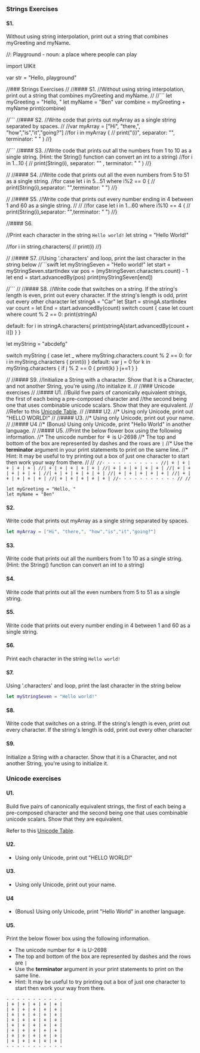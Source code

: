 ### Strings Exercises

#### S1.
Without using string interpolation, print out a string that combines myGreeting and myName.

//: Playground - noun: a place where people can play

import UIKit

var str = "Hello, playground"

//### Strings Exercises
//
//#### S1.
//Without using string interpolation, print out a string that combines myGreeting and myName.
//
//```
let myGreeting = "Hello, "
let myName = "Ben"
var combine = myGreeting + myName
print(combine)



//```
//#### S2.
//Write code that prints out myArray as a single string separated by spaces.
//
//var myArray = ["Hi", "there,", "how","is","it","going?"]
//for i in myArray {
//    print("\(i)", separator: "", terminator: " " )
//}


//```
//#### S3.
//Write code that prints out all the numbers from 1 to 10 as a single string.  (Hint: the String() function can convert an int to a string)
//for i in 1...10 {
//    print(String(i), separator: "" , terminator: " " )
//}

//
//#### S4.
//Write code that prints out all the even numbers from 5 to 51 as a single string.
//for case let i in 5...51 where i%2 == 0 {
//    print(String(i),separator: "",terminator: " ")
//}

//
//#### S5.
//Write code that prints out every number ending in 4 between 1 and 60 as a single string.
//
//
//for case let i in 1...60 where i%10 == 4 {
//    print(String(i),separator: "",terminator: " ")
//}


//#### S6.



//Print each character in the string ```Hello world!```
let string = "Hello World!"

//for i in string.characters{
//    print(i)
//}



//
//#### S7.
//Using '.characters' and loop, print the last character in the string below
//```swift
let myStringSeven = "Hello world!"
let start = myStringSeven.startIndex
var pos = (myStringSeven.characters.count) - 1
let end = start.advancedBy(pos)
print(myStringSeven[end])


//```
//
//#### S8.
//Write code that switches on a string.  If the string's length is even, print out every character.  If the string's length is odd, print out every other character
let stringA = "Car"
let Start = stringA.startIndex
var count =
let End = start.advancedBy(count)
switch count {
case let count where count % 2 == 0:
print(stringA)

default:
for i in stringA.characters{
print(stringA[start.advancedBy(count + i)])
}
}

let myString = "abcdefg"

switch myString {
case let _ where myString.characters.count % 2 == 0:
for i in myString.characters {
print(i)
}
default:
var j = 0
for k in myString.characters {
if j % 2 == 0 {
print(k)
}
j+=1
}
}

//
//#### S9.
//Initialize a String with a character. Show that it is a Character, and not another String, you're using
//to initialize it.
//
//### Unicode exercises
//
//#### U1.
//Build five pairs of canonically equivalent strings, the first of each being a pre-composed character and
//the second being one that uses combinable unicode scalars. Show that they are equivalent.
//
//Refer to this [Unicode Table](http://unicode-table.com/en/).
//
//#### U2.
//* Using only Unicode, print out "HELLO WORLD!"
//
//#### U3.
//* Using only Unicode, print out your name.
//
//#### U4
//* (Bonus) Using only Unicode, print "Hello World" in another language.
//
//#### U5.
//Print the below flower box using the following information.
//* The unicode number for ⚘ is U-2698
//* The top and bottom of the box are represented by dashes and the rows are ```|```
//* Use the __terminator__ argument in your print statements to print on the same line.
//* Hint: It may be useful to try printing out a box of just one character to start then work your way from there.
//
//```
//- - - - - - - - - - -
//| ⚘ | ⚘ | ⚘ | ⚘ | ⚘ |
//| ⚘ | ⚘ | ⚘ | ⚘ | ⚘ |
//| ⚘ | ⚘ | ⚘ | ⚘ | ⚘ |
//| ⚘ | ⚘ | ⚘ | ⚘ | ⚘ |
//| ⚘ | ⚘ | ⚘ | ⚘ | ⚘ |
//| ⚘ | ⚘ | ⚘ | ⚘ | ⚘ |
//| ⚘ | ⚘ | ⚘ | ⚘ | ⚘ |
//| ⚘ | ⚘ | ⚘ | ⚘ | ⚘ |
//- - - - - - - - - - -
//
//```








```
let myGreeting = "Hello, "
let myName = "Ben"
```
#### S2.
Write code that prints out myArray as a single string separated by spaces.

```swift
let myArray = ["Hi", "there,", "how","is","it","going?"]
```
#### S3.
Write code that prints out all the numbers from 1 to 10 as a single string.  (Hint: the String() function can convert an int to a string)

#### S4.
Write code that prints out all the even numbers from 5 to 51 as a single string.

#### S5.
Write code that prints out every number ending in 4 between 1 and 60 as a single string.

#### S6.
Print each character in the string ```Hello world!```

#### S7.
Using '.characters' and loop, print the last character in the string below
```swift
let myStringSeven = "Hello world!"
```

#### S8.
Write code that switches on a string.  If the string's length is even, print out every character.  If the string's length is odd, print out every other character

#### S9.
Initialize a String with a character. Show that it is a Character, and not another String, you're using
to initialize it.

### Unicode exercises

#### U1.
Build five pairs of canonically equivalent strings, the first of each being a pre-composed character and
the second being one that uses combinable unicode scalars. Show that they are equivalent.

Refer to this [Unicode Table](http://unicode-table.com/en/).

#### U2.
* Using only Unicode, print out "HELLO WORLD!"

#### U3.
* Using only Unicode, print out your name.

#### U4
* (Bonus) Using only Unicode, print "Hello World" in another language.

#### U5.
Print the below flower box using the following information.
* The unicode number for ⚘ is U-2698
* The top and bottom of the box are represented by dashes and the rows are ```|```
* Use the __terminator__ argument in your print statements to print on the same line.
* Hint: It may be useful to try printing out a box of just one character to start then work your way from there.

```
- - - - - - - - - - -
| ⚘ | ⚘ | ⚘ | ⚘ | ⚘ |
| ⚘ | ⚘ | ⚘ | ⚘ | ⚘ |
| ⚘ | ⚘ | ⚘ | ⚘ | ⚘ |
| ⚘ | ⚘ | ⚘ | ⚘ | ⚘ |
| ⚘ | ⚘ | ⚘ | ⚘ | ⚘ |
| ⚘ | ⚘ | ⚘ | ⚘ | ⚘ |
| ⚘ | ⚘ | ⚘ | ⚘ | ⚘ |
| ⚘ | ⚘ | ⚘ | ⚘ | ⚘ |
- - - - - - - - - - -

```
